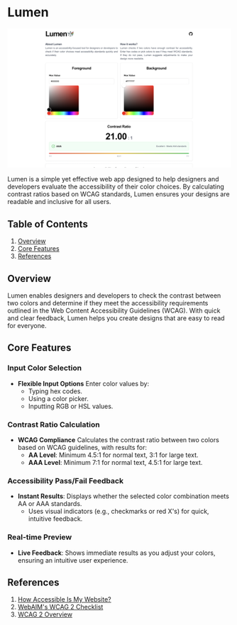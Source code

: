 # Lumen

![Lumen Overview Image](<Screenshot 2024-11-21 at 15.47.50.png>)

Lumen is a simple yet effective web app designed to help designers and developers evaluate the accessibility of their color choices. By calculating contrast ratios based on WCAG standards, Lumen ensures your designs are readable and inclusive for all users.

## Table of Contents

1. [Overview](#overview)
2. [Core Features](#core-features)
3. [References](#references)

## Overview

Lumen enables designers and developers to check the contrast between two colors and determine if they meet the accessibility requirements outlined in the Web Content Accessibility Guidelines (WCAG). With quick and clear feedback, Lumen helps you create designs that are easy to read for everyone.

## Core Features

### Input Color Selection

- **Flexible Input Options**
  Enter color values by:
  - Typing hex codes.
  - Using a color picker.
  - Inputting RGB or HSL values.
  
### Contrast Ratio Calculation

- **WCAG Compliance**
  Calculates the contrast ratio between two colors based on WCAG guidelines, with results for:
  - **AA Level**: Minimum 4.5:1 for normal text, 3:1 for large text.
  - **AAA Level**: Minimum 7:1 for normal text, 4.5:1 for large text.

### Accessibility Pass/Fail Feedback

- **Instant Results**:
  Displays whether the selected color combination meets AA or AAA standards.
  - Uses visual indicators (e.g., checkmarks or red X's) for quick, intuitive feedback.

### Real-time Preview

- **Live Feedback**: Shows immediate results as you adjust your colors, ensuring an intuitive user experience.

## References

1. [How Accessible Is My Website?](https://webaim.org/services/evaluation/)
2. [WebAIM's WCAG 2 Checklist](https://webaim.org/standards/wcag/checklist)
3. [WCAG 2 Overview](https://www.w3.org/WAI/standards-guidelines/wcag/)


